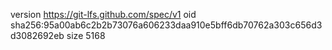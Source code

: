 version https://git-lfs.github.com/spec/v1
oid sha256:95a00ab6c2b2b73076a606233daa910e5bff6db70762a303c656d3d3082692eb
size 5168
